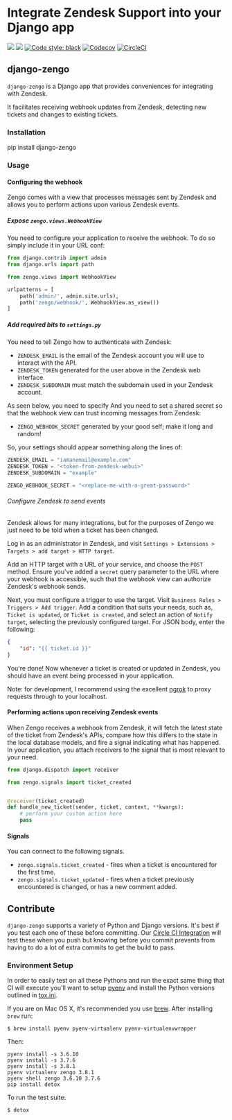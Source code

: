 # Integrate Zendesk Support into your Django app

[![](https://img.shields.io/pypi/v/django-zengo.svg)](https://pypi.python.org/pypi/django-zengo/)
[![](https://img.shields.io/badge/license-MIT-blue.svg)](https://pypi.python.org/pypi/django-zengo/)
[![Code style: black](https://img.shields.io/badge/code%20style-black-000000.svg)](https://github.com/ambv/black)
[![Codecov](https://codecov.io/gh/lukeburden/django-zengo/branch/master/graph/badge.svg)](https://codecov.io/gh/lukeburden/django-zengo)
[![CircleCI](https://circleci.com/gh/lukeburden/django-zengo.svg?style=svg)](https://circleci.com/gh/lukeburden/django-zengo)


## django-zengo

`django-zengo` is a Django app that provides conveniences for integrating with Zendesk.

It facilitates receiving webhook updates from Zendesk, detecting new tickets and changes to existing tickets.

### Installation ####

pip install django-zengo


### Usage ###

#### Configuring the webhook ####

Zengo comes with a view that processes messages sent by Zendesk and allows you to perform actions upon various Zendesk events.

##### Expose `zengo.views.WebhookView` #####

You need to configure your application to receive the webhook. To do so simply include it in your URL conf:

```python
from django.contrib import admin
from django.urls import path

from zengo.views import WebhookView

urlpatterns = [
    path('admin/', admin.site.urls),
    path('zengo/webhook/', WebhookView.as_view())
]
```


##### Add required bits to `settings.py` #####

You need to tell Zengo how to authenticate with Zendesk:

- `ZENDESK_EMAIL` is the email of the Zendesk account you will use to interact with the API.
- `ZENDESK_TOKEN` generated for the user above in the Zendesk web interface.
- `ZENDESK_SUBDOMAIN` must match the subdomain used in your Zendesk account.

As seen below, you need to specify
And you need to set a shared secret so that the webhook view can trust incoming messages from Zendesk:

- `ZENGO_WEBHOOK_SECRET` generated by your good self; make it long and random!

So, your settings should appear something along the lines of:

```python
ZENDESK_EMAIL = "iamanemail@example.com"
ZENDESK_TOKEN = "<token-from-zendesk-webui>"
ZENDESK_SUBDOMAIN = "example"

ZENGO_WEBHOOK_SECRET = "<replace-me-with-a-great-password>"
```

###### Configure Zendesk to send events ######

Zendesk allows for many integrations, but for the purposes of Zengo we just need to be told when a ticket has been changed.

Log in as an administrator in Zendesk, and visit `Settings > Extensions > Targets > add target > HTTP target`.

Add an HTTP target with a URL of your service, and choose the `POST` method. Ensure you've added a `secret` query parameter to the URL where your webhook is accessible, such that the webhook view can authorize Zendesk's webhook sends.

Next, you must configure a trigger to use the target. Visit `Business Rules > Triggers > Add trigger`. Add a condition that suits your needs, such as, `Ticket is updated`, or `Ticket is created`, and select an action of `Notify target`, selecting the previously configured target. For JSON body, enter the following: 

```json
{
    "id": "{{ ticket.id }}"
}
```

You're done! Now whenever a ticket is created or updated in Zendesk, you should have an event being processed in your application.

Note: for development, I recommend using the excellent [ngrok](https://ngrok.com/) to proxy requests through to your localhost.

#### Performing actions upon receiving Zendesk events ####

When Zengo receives a webhook from Zendesk, it will fetch the latest state of the ticket from Zendesk's APIs, compare how this differs to the state in the local database models, and fire a signal indicating what has happened. In your application, you attach receivers to the signal that is most relevant to your need.

```python
from django.dispatch import receiver

from zengo.signals import ticket_created


@receiver(ticket_created)
def handle_new_ticket(sender, ticket, context, **kwargs):
    # perform your custom action here
    pass
```

#### Signals ####

You can connect to the following signals.

- `zengo.signals.ticket_created` - fires when a ticket is encountered for the first time.
- `zengo.signals.ticket_updated` - fires when a ticket previously encountered is changed, or has a new comment added.


## Contribute

`django-zengo` supports a variety of Python and Django versions. It's best if you test each one of these before committing. Our [Circle CI Integration](https://circleci.com) will test these when you push but knowing before you commit prevents from having to do a lot of extra commits to get the build to pass.

### Environment Setup

In order to easily test on all these Pythons and run the exact same thing that CI will execute you'll want to setup [pyenv](https://github.com/yyuu/pyenv) and install the Python versions outlined in [tox.ini](https://github.com/lukeburden/django-zengo/blob/master/tox.ini).

If you are on Mac OS X, it's recommended you use [brew](http://brew.sh/). After installing `brew` run:

```
$ brew install pyenv pyenv-virtualenv pyenv-virtualenvwrapper
```

Then:

```
pyenv install -s 3.6.10
pyenv install -s 3.7.6
pyenv install -s 3.8.1
pyenv virtualenv zengo 3.8.1
pyenv shell zengo 3.6.10 3.7.6
pip install detox
```

To run the test suite:

```
$ detox
```
